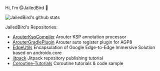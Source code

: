
Hi, I’m @JailedBird 👋 

![JailedBird's github stats](https://github-readme-stats.vercel.app/api?username=JailedBird&include_all_commits=true)

<!-- ![Top Langs](https://github-readme-stats.vercel.app/api/top-langs/?username=JailedBird&layout=compact&hide=HTML,javascript,css)
 -->
<!---
JailedBird/JailedBird is a ✨ special ✨ repository because its `README.md` (this file) appears on your GitHub profile.
You can click the Preview link to take a look at your changes.
--->

JailedBird's Repositories:

- [ArouterKspCompiler](https://github.com/JailedBird/ArouterKspCompiler) Arouter KSP annotation processor
- [ArouterGradlePlugin](https://github.com/JailedBird/ArouterGradlePlugin) Arouter auto register plugin for AGP8
- [EdgeUtils](https://github.com/JailedBird/EdgeUtils) Encapsulation of Google Edge-to-Edge Immersive Solution based on androidx.core
- [jitpack](https://github.com/JailedBird/jitpack) Jitpack repository publishing tutorial
- [Coroutine-Tutorials](https://github.com/JailedBird/) Coroutine tutorials & code sample
